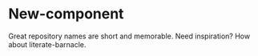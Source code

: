 # New-component
Great repository names are short and memorable. Need inspiration? How about literate-barnacle.
